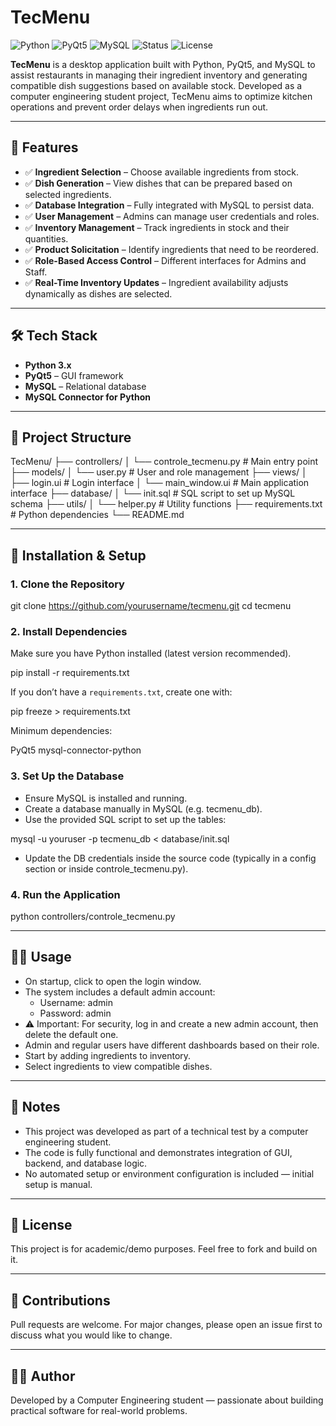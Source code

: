 # TecMenu

![Python](https://img.shields.io/badge/Python-3.10%2B-blue)
![PyQt5](https://img.shields.io/badge/GUI-PyQt5-green)
![MySQL](https://img.shields.io/badge/Database-MySQL-blue)
![Status](https://img.shields.io/badge/Status-Student%20Project-yellow)
![License](https://img.shields.io/badge/License-MIT-lightgrey)

**TecMenu** is a desktop application built with Python, PyQt5, and MySQL to assist restaurants in managing their ingredient inventory and generating compatible dish suggestions based on available stock. Developed as a computer engineering student project, TecMenu aims to optimize kitchen operations and prevent order delays when ingredients run out.

---

## 🧩 Features

- ✅ **Ingredient Selection** – Choose available ingredients from stock.
- ✅ **Dish Generation** – View dishes that can be prepared based on selected ingredients.
- ✅ **Database Integration** – Fully integrated with MySQL to persist data.
- ✅ **User Management** – Admins can manage user credentials and roles.
- ✅ **Inventory Management** – Track ingredients in stock and their quantities.
- ✅ **Product Solicitation** – Identify ingredients that need to be reordered.
- ✅ **Role-Based Access Control** – Different interfaces for Admins and Staff.
- ✅ **Real-Time Inventory Updates** – Ingredient availability adjusts dynamically as dishes are selected.

---

## 🛠️ Tech Stack

- **Python 3.x**
- **PyQt5** – GUI framework
- **MySQL** – Relational database
- **MySQL Connector for Python**

---

## 📁 Project Structure

TecMenu/
├── controllers/
│   └── controle_tecmenu.py      # Main entry point
├── models/
│   └── user.py                  # User and role management
├── views/
│   ├── login.ui                 # Login interface
│   └── main_window.ui          # Main application interface
├── database/
│   └── init.sql                 # SQL script to set up MySQL schema
├── utils/
│   └── helper.py                # Utility functions
├── requirements.txt            # Python dependencies
└── README.md

---

## 🚀 Installation & Setup

### 1. Clone the Repository
git clone https://github.com/yourusername/tecmenu.git
cd tecmenu

### 2. Install Dependencies
Make sure you have Python installed (latest version recommended).

pip install -r requirements.txt

If you don’t have a `requirements.txt`, create one with:

pip freeze > requirements.txt

Minimum dependencies:

PyQt5
mysql-connector-python

### 3. Set Up the Database
- Ensure MySQL is installed and running.
- Create a database manually in MySQL (e.g. tecmenu_db).
- Use the provided SQL script to set up the tables:

mysql -u youruser -p tecmenu_db < database/init.sql

- Update the DB credentials inside the source code (typically in a config section or inside controle_tecmenu.py).

### 4. Run the Application

python controllers/controle_tecmenu.py

---

## 🧑‍💻 Usage

- On startup, click to open the login window.
- The system includes a default admin account:
  - Username: admin
  - Password: admin
- ⚠️ Important: For security, log in and create a new admin account, then delete the default one.
- Admin and regular users have different dashboards based on their role.
- Start by adding ingredients to inventory.
- Select ingredients to view compatible dishes.

---

## 📌 Notes

- This project was developed as part of a technical test by a computer engineering student.
- The code is fully functional and demonstrates integration of GUI, backend, and database logic.
- No automated setup or environment configuration is included — initial setup is manual.

---

## 📜 License

This project is for academic/demo purposes. Feel free to fork and build on it.

---

## 🤝 Contributions

Pull requests are welcome. For major changes, please open an issue first to discuss what you would like to change.

---

## 👨‍🎓 Author

Developed by a Computer Engineering student — passionate about building practical software for real-world problems.
